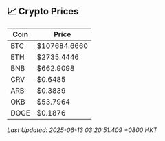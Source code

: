 ## 📈 Crypto Prices

| Coin | Price |
| ---- | ----- |
| BTC | $107684.6660 |
| ETH | $2735.4446 |
| BNB | $662.9098 |
| CRV | $0.6485 |
| ARB | $0.3839 |
| OKB | $53.7964 |
| DOGE | $0.1876 |

_Last Updated: 2025-06-13 03:20:51.409 +0800 HKT_